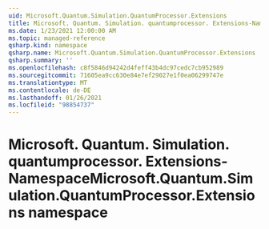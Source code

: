 ```yaml
---
uid: Microsoft.Quantum.Simulation.QuantumProcessor.Extensions
title: Microsoft. Quantum. Simulation. quantumprocessor. Extensions-Namespace
ms.date: 1/23/2021 12:00:00 AM
ms.topic: managed-reference
qsharp.kind: namespace
qsharp.name: Microsoft.Quantum.Simulation.QuantumProcessor.Extensions
qsharp.summary: ''
ms.openlocfilehash: c8f5846d94242d4feff43b4dc97cedc7cb952989
ms.sourcegitcommit: 71605ea9cc630e84e7ef29027e1f0ea06299747e
ms.translationtype: MT
ms.contentlocale: de-DE
ms.lasthandoff: 01/26/2021
ms.locfileid: "98854737"
---
```

# <a name="microsoftquantumsimulationquantumprocessorextensions-namespace"></a><span data-ttu-id="f6846-102">Microsoft. Quantum. Simulation. quantumprocessor. Extensions-Namespace</span><span class="sxs-lookup"><span data-stu-id="f6846-102">Microsoft.Quantum.Simulation.QuantumProcessor.Extensions namespace</span></span>



